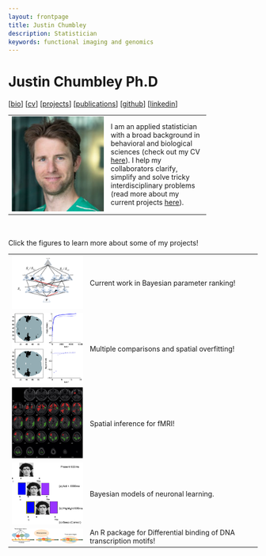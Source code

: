 ```yaml
---
layout: frontpage
title: Justin Chumbley
description: Statistician
keywords: functional imaging and genomics
---
```


# Justin Chumbley Ph.D

[[bio](index.md)]
[[cv](http://chumbleycode.github.io/chumbleycode.github.io/docs/cv.pdf)]
[[projects](projects.md)]
[[publications](https://scholar.google.com/citations?hl=en&user=YbbXlwIAAAAJ)]
[[github](https://github.com/chumbleycode/)] 
[[linkedin](https://www.linkedin.com/in/chumbleycode)] 

<table class="fixed">
    <col width="200px" />
    <col width="200px" /> 
    <tr>
        <td><img src="docs/JRCsquare.jpg" alt="drawing" width="200">  </td>
        <td> I am an applied statistician with a broad background in behavioral and biological sciences (check out my CV <a href="http://chumbleycode.github.io/chumbleycode.github.io/docs/cv.pdf"> here</a>). I help my collaborators clarify, simplify and solve tricky interdisciplinary problems (read more about my current projects <a href="more_figures.html"> here</a>).
            </td>
    </tr>
</table>



<br/> 
<br/> 
Click the figures to learn more about some of my projects! <br/>
 
|   	|   	|
|---	|---	|
| [<img src="docs/finest_order2.png" alt="drawing" width="200">](docs/fcr_apa.pdf)  	| Current work in Bayesian parameter ranking!  	|
| [<img src="docs/fdr_imaging.jpg" alt="drawing" width="200">](https://www.sciencedirect.com/science/article/pii/S1053811908006472)  	| Multiple comparisons and spatial overfitting!  	|
| [<img src="docs/multinomial_spm.jpg" alt="drawing" width="200">](https://www.sciencedirect.com/science/article/pii/S1053811910008281) 	| Spatial inference for fMRI!  	|
| [<img src="docs/learning.png" alt="drawing" width="200">](https://journals.plos.org/ploscompbiol/article?id=10.1371/journal.pcbi.1002346)   	|  Bayesian models of neuronal learning. 	|
|   [<img src="docs/RNA_Polymerase_Binding.jpg" alt="drawing" width="200">](docs/db_paper.pdf)  	|  An R package for Differential binding of DNA transcription motifs!	| 
 
